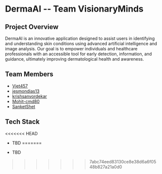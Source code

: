 # DermaAI -- Team VisionaryMinds

## Project Overview

DermaAI is an innovative application designed to assist users in identifying and understanding skin conditions using advanced artificial intelligence and image analysis. Our goal is to empower individuals and healthcare professionals with an accessible tool for early detection, information, and guidance, ultimately improving dermatological health and awareness.

## Team Members

- [Vjet457](https://github.com/Vjet457)
- [jesmondias13](https://github.com/jesmondias13)
- [krishsanvordekar](https://github.com/krishsanvordekar)
- [Mohit-cmd80](https://github.com/Mohit-cmd80)
- [SanketShet](https://github.com/SanketShet)

## Tech Stack

<<<<<<< HEAD
- TBD
=======

- TBD


>>>>>>> 7abc74eed83130ce8e38d6a6f0548b827a21a0d0
